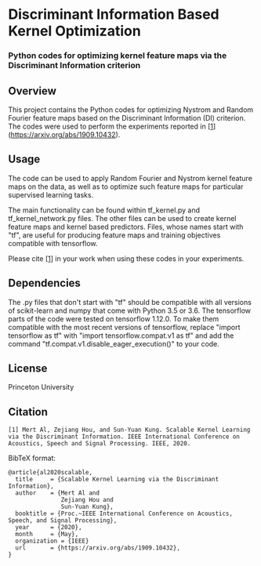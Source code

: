 # Discriminant Information Based Kernel Optimization
### Python codes for optimizing kernel feature maps via the Discriminant Information criterion

## Overview
This project contains the Python codes for optimizing Nystrom and Random Fourier feature maps based on the Discriminant Information (DI) criterion. The codes were used to perform the experiments reported in [[1](#citation)] (https://arxiv.org/abs/1909.10432).

## Usage
The code can be used to apply Random Fourier and Nystrom kernel feature maps on the data, as well as to optimize such feature maps for particular supervised learning tasks. 

The main functionality can be found within tf_kernel.py and tf_kernel_network.py files. The other files can be used to create kernel feature maps and kernel based predictors. Files, whose names start with "tf", are useful for producing feature maps and training objectives compatible with tensorflow.

Please cite [[1](#citation)] in your work when using these codes in your experiments.

## Dependencies
The .py files that don't start with "tf" should be compatible with all versions of scikit-learn and numpy that come with Python 3.5 or 3.6. The tensorflow parts of the code were tested on tensorflow 1.12.0. To make them compatible with the most recent versions of tensorflow, replace "import tensorflow as tf" with "import tensorflow.compat.v1 as tf" and add the command "tf.compat.v1.disable_eager_execution()" to your code. 

## License
Princeton University

## Citation
```
[1] Mert Al, Zejiang Hou, and Sun-Yuan Kung. Scalable Kernel Learning via the Discriminant Information. IEEE International Conference on Acoustics, Speech and Signal Processing. IEEE, 2020.
```

BibTeX format:
```
@article{al2020scalable,
  title     = {Scalable Kernel Learning via the Discriminant Information},
  author    = {Mert Al and
               Zejiang Hou and
               Sun-Yuan Kung},
  booktitle = {Proc.~IEEE International Conference on Acoustics, Speech, and Signal Processing},
  year      = {2020},
  month     = {May},
  organization = {IEEE}
  url       = {https://arxiv.org/abs/1909.10432},
}
```
